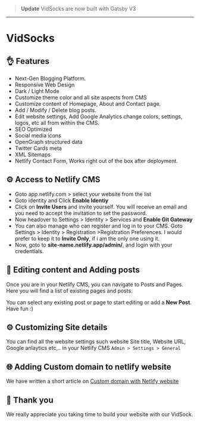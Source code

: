 > **Update** VidSocks are now built with Gatsby V3

---



# VidSocks


## 👌 Features

- Next-Gen Blogging Platform.
- Responsive Web Design
- Dark / Light Mode
- Customize theme color and all site aspects from CMS
- Customize content of Homepage, About and Contact page.
- Add / Modify / Delete blog posts.
- Edit website settings, Add Google Analytics change colors, settings, logos, etc all from  within the CMS.
- SEO Optimized
- Social media icons
- OpenGraph structured data
- Twitter Cards meta
- XML Sitemaps
- Netlify Contact Form, Works right out of the box after deployment.




## ⚙ Access to Netlify CMS

- Goto app.netlify.com > select your website from the list
- Goto identity and Click **Enable Identiy**
- Click on **Invite Users** and invite yourself. You will receive an email and you need to accept the invitation to set the password.
- Now headover to Settings > Identity > Services and **Enable Git Gateway**
- You can also manage who can register and log in to your CMS. Goto Settings > Identity > Registration >Registration Preferences. I would prefer to keep it to **Invite Only**, if i am the only one using it.
- Now, goto to **site-name.netlify.app/admin/**, and login with your credentials.

## 📝 Editing content and Adding posts

Once you are in your Netlify CMS, you can navigate to Posts and Pages. Here you will find a list of existing pages and posts.

You can select any existing post or page to start editing or add a **New Post**. Have fun :)

## ⚙ Customizing Site details

You can find all the website settings such website Site title, Website URL, Google anlaytics etc,.. in your Netlify CMS `Admin > Settings > General`

## 🌐 Adding Custom domain to netlify website

We have written a short article on [Custom domain with Netlify website](custom-domain)



## 🙏 Thank you

We really appreciate you taking time to build your website with our VidSock.


[gatsby]: https://gatsbyjs.org
[netlifycms]: https://www.netlifycms.org
[vidsock]: https://vidsock.com
[twitter]: https://twitter.com/vidsock
[custom-domain]: https://vidsock.com/adding-custom-domain-netlify
